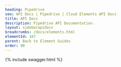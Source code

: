 ```yaml
---
heading: Pipedrive
seo: API Docs | Pipedrive | Cloud Elements API Docs
title: API Docs
description: Pipedrive API Documentation.
layout: sidebarapidocs
breadcrumbs: /docs/elements.html
elementId: 167
parent: Back to Element Guides
order: 90
---
```


{% include swagger.html %}

